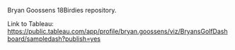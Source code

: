 Bryan Goossens 18Birdies repository.

Link to Tableau: https://public.tableau.com/app/profile/bryan.goossens/viz/BryansGolfDashboard/sampledash?publish=yes
